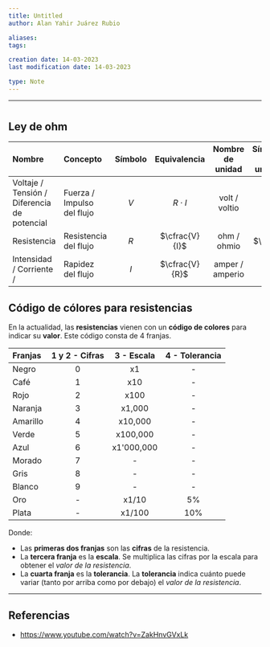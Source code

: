 ```yaml
---
title: Untitled
author: Alan Yahir Juárez Rubio

aliases:
tags:

creation date: 14-03-2023
last modification date: 14-03-2023

type: Note
---
```

---
# 

## Ley de ohm

| Nombre                                      | Concepto                    | Símbolo |  Equivalencia  | Nombre de unidad | Símbolo de unidad |
|:------------------------------------------- |:--------------------------- |:-------:|:--------------:|:----------------:|:-----------------:|
| Voltaje / Tensión / Diferencia de potencial | Fuerza  / Impulso del flujo |   $V$   |   $R\cdot I$   |       volt / voltio       |        $V$        |
| Resistencia                                 | Resistencia del flujo       |   $R$   | $\cfrac{V}{I}$ |       ohm / ohmio       |      $\ohm$       |
| Intensidad / Corriente /                    | Rapidez del flujo           |   $I$   | $\cfrac{V}{R}$ |      amper / amperio       |        $A$        |

 
## Código de cólores para resistencias

En la actualidad, las **resistencias** vienen con un **código de colores** para indicar su **valor**. Este código consta de 4 franjas.

| Franjas  | 1 y 2 - Cifras | 3 - Escala | 4 - Tolerancia |
|:-------- |:--------------:|:----------:|:--------------:|
| Negro    |       0        |     x1     |       -        |
| Café     |       1        |    x10     |       -        |
| Rojo     |       2        |    x100    |       -        |
| Naranja  |       3        |   x1,000   |       -        |
| Amarillo |       4        |  x10,000   |       -        |
| Verde    |       5        |  x100,000  |       -        |
| Azul     |       6        | x1'000,000 |       -        |
| Morado   |       7        |     -      |       -        |
| Gris     |       8        |     -      |       -        |
| Blanco   |       9        |     -      |       -        |
| Oro      |       -        |   x1/10    |       5%       |
| Plata    |       -        |   x1/100   |      10%       |

Donde: 

- Las **primeras dos franjas** son las **cifras** de la resistencia.
- La **tercera franja** es la **escala**. Se multiplica las cifras por la escala para obtener el _valor de la resistencia_.
- La **cuarta franja** es la **tolerancia**. La **tolerancia** indica cuánto puede variar (tanto por arriba como por debajo) el _valor de la resistencia_.


<div style="page-break-after: always;"></div>

---
## Referencias

- https://www.youtube.com/watch?v=ZakHnvGVxLk